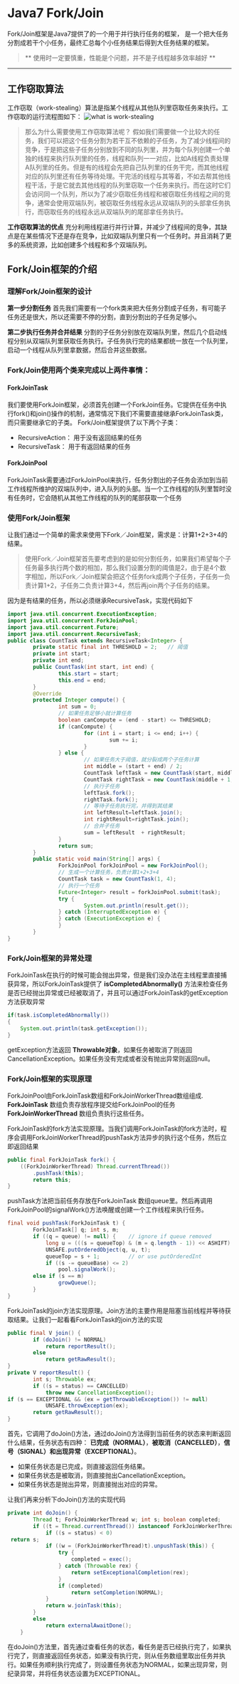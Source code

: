 
# Java7 Fork/Join
Fork/Join框架是Java7提供了的一个用于并行执行任务的框架， 是一个把大任务分割成若干个小任务，最终汇总每个小任务结果后得到大任务结果的框架。
> ** 使用时一定要慎重，性能是个问题，并不是子线程越多效率越好 **

******


## 工作窃取算法
工作窃取（work-stealing）算法是指某个线程从其他队列里窃取任务来执行。工作窃取的运行流程图如下：
![what is work-stealing](https://res.infoq.com/articles/fork-join-introduction/zh/resources/image3.png)
> 那么为什么需要使用工作窃取算法呢？
> 假如我们需要做一个比较大的任务，我们可以把这个任务分割为若干互不依赖的子任务，为了减少线程间的竞争，于是把这些子任务分别放到不同的队列里，并为每个队列创建一个单独的线程来执行队列里的任务，线程和队列一一对应，比如A线程负责处理A队列里的任务。但是有的线程会先把自己队列里的任务干完，而其他线程对应的队列里还有任务等待处理。干完活的线程与其等着，不如去帮其他线程干活，于是它就去其他线程的队列里窃取一个任务来执行。而在这时它们会访问同一个队列，所以为了减少窃取任务线程和被窃取任务线程之间的竞争，通常会使用双端队列，被窃取任务线程永远从双端队列的头部拿任务执行，而窃取任务的线程永远从双端队列的尾部拿任务执行。

**工作窃取算法的优点**
充分利用线程进行并行计算，并减少了线程间的竞争，其缺点是在某些情况下还是存在竞争，比如双端队列里只有一个任务时。并且消耗了更多的系统资源，比如创建多个线程和多个双端队列。


## Fork/Join框架的介绍

### 理解Fork/Join框架的设计
**第一步分割任务**
首先我们需要有一个fork类来把大任务分割成子任务，有可能子任务还是很大，所以还需要不停的分割，直到分割出的子任务足够小。

**第二步执行任务并合并结果**
分割的子任务分别放在双端队列里，然后几个启动线程分别从双端队列里获取任务执行。子任务执行完的结果都统一放在一个队列里，启动一个线程从队列里拿数据，然后合并这些数据。


### Fork/Join使用两个类来完成以上两件事情：
#### ForkJoinTask
我们要使用ForkJoin框架，必须首先创建一个ForkJoin任务。它提供在任务中执行fork()和join()操作的机制，通常情况下我们不需要直接继承ForkJoinTask类，而只需要继承它的子类。
Fork/Join框架提供了以下两个子类：
+ RecursiveAction： 用于没有返回结果的任务
+ RecursiveTask： 用于有返回结果的任务

#### ForkJoinPool 
ForkJoinTask需要通过ForkJoinPool来执行，任务分割出的子任务会添加到当前工作线程所维护的双端队列中，进入队列的头部。当一个工作线程的队列里暂时没有任务时，它会随机从其他工作线程的队列的尾部获取一个任务


### 使用Fork/Join框架
让我们通过一个简单的需求来使用下Fork／Join框架，需求是：计算1+2+3+4的结果。
> 使用Fork／Join框架首先要考虑到的是如何分割任务，如果我们希望每个子任务最多执行两个数的相加，那么我们设置分割的阈值是2，由于是4个数字相加，所以Fork／Join框架会把这个任务fork成两个子任务，子任务一负责计算1+2，子任务二负责计算3+4，然后再join两个子任务的结果。

因为是有结果的任务，所以必须继承RecursiveTask，实现代码如下
```java
import java.util.concurrent.ExecutionException;  
import java.util.concurrent.ForkJoinPool;  
import java.util.concurrent.Future;  
import java.util.concurrent.RecursiveTask;  
public class CountTask extends RecursiveTask<Integer> {  
        private static final int THRESHOLD = 2;　　// 阈值  
        private int start;  
        private int end;  
        public CountTask(int start, int end) {  
                this.start = start;  
                this.end = end;  
        }  
        @Override  
        protected Integer compute() {  
                int sum = 0;  
                // 如果任务足够小就计算任务  
                boolean canCompute = (end - start) <= THRESHOLD;  
                if (canCompute) {  
                        for (int i = start; i <= end; i++) {  
                                sum += i;  
                        }  
                } else {  
                        // 如果任务大于阈值，就分裂成两个子任务计算  
                        int middle = (start + end) / 2;  
                        CountTask leftTask = new CountTask(start, middle);  
                        CountTask rightTask = new CountTask(middle + 1, end);  
                        // 执行子任务  
                        leftTask.fork();  
                        rightTask.fork();  
                        // 等待子任务执行完，并得到其结果  
                        int leftResult=leftTask.join();  
                        int rightResult=rightTask.join();  
                        // 合并子任务  
                        sum = leftResult  + rightResult;  
                }  
                return sum;  
        }  
        public static void main(String[] args) {  
                ForkJoinPool forkJoinPool = new ForkJoinPool();  
                // 生成一个计算任务，负责计算1+2+3+4  
                CountTask task = new CountTask(1, 4);  
                // 执行一个任务  
                Future<Integer> result = forkJoinPool.submit(task);  
                try {  
                        System.out.println(result.get());  
                } catch (InterruptedException e) {  
                } catch (ExecutionException e) {  
                }  
        }  
}  
```

### Fork/Join框架的异常处理
ForkJoinTask在执行的时候可能会抛出异常，但是我们没办法在主线程里直接捕获异常，所以ForkJoinTask提供了 **isCompletedAbnormally()** 方法来检查任务是否已经抛出异常或已经被取消了，并且可以通过ForkJoinTask的getException方法获取异常
```java
if(task.isCompletedAbnormally())
{
    System.out.println(task.getException());
}
```
getException方法返回 **Throwable对象**，如果任务被取消了则返回CancellationException。如果任务没有完成或者没有抛出异常则返回null。


### Fork/Join框架的实现原理
ForkJoinPool由ForkJoinTask数组和ForkJoinWorkerThread数组组成.
**ForkJoinTask** 数组负责存放程序提交给ForkJoinPool的任务
**ForkJoinWorkerThread** 数组负责执行这些任务。

ForkJoinTask的fork方法实现原理。当我们调用ForkJoinTask的fork方法时，程序会调用ForkJoinWorkerThread的pushTask方法异步的执行这个任务，然后立即返回结果
```java
public final ForkJoinTask fork() {
    ((ForkJoinWorkerThread) Thread.currentThread())             
        .pushTask(this);         
        return this; 
} 
```

pushTask方法把当前任务存放在ForkJoinTask 数组queue里。然后再调用ForkJoinPool的signalWork()方法唤醒或创建一个工作线程来执行任务。
```java
final void pushTask(ForkJoinTask t) {
        ForkJoinTask[] q; int s, m;
        if ((q = queue) != null) {    // ignore if queue removed
            long u = (((s = queueTop) & (m = q.length - 1)) << ASHIFT) + ABASE;
            UNSAFE.putOrderedObject(q, u, t);
            queueTop = s + 1;         // or use putOrderedInt
            if ((s -= queueBase) <= 2)
                pool.signalWork();
        else if (s == m)
                growQueue();
        }
}
```   

ForkJoinTask的join方法实现原理。Join方法的主要作用是阻塞当前线程并等待获取结果。让我们一起看看ForkJoinTask的join方法的实现
```java
public final V join() {
        if (doJoin() != NORMAL)
            return reportResult();
        else
            return getRawResult();
}
private V reportResult() {
        int s; Throwable ex;
        if ((s = status) == CANCELLED)
            throw new CancellationException();
if (s == EXCEPTIONAL && (ex = getThrowableException()) != null)
            UNSAFE.throwException(ex);
        return getRawResult();
}
```
首先，它调用了doJoin()方法，通过doJoin()方法得到当前任务的状态来判断返回什么结果，任务状态有四种：
**已完成（NORMAL）**，**被取消（CANCELLED）**，**信号（SIGNAL）**和出现**异常（EXCEPTIONAL）**。
+ 如果任务状态是已完成，则直接返回任务结果。
+ 如果任务状态是被取消，则直接抛出CancellationException。
+ 如果任务状态是抛出异常，则直接抛出对应的异常。

让我们再来分析下doJoin()方法的实现代码
```java
private int doJoin() {
        Thread t; ForkJoinWorkerThread w; int s; boolean completed;
        if ((t = Thread.currentThread()) instanceof ForkJoinWorkerThread) {
            if ((s = status) < 0)
 return s;
            if ((w = (ForkJoinWorkerThread)t).unpushTask(this)) {
                try {
                    completed = exec();
                } catch (Throwable rex) {
                    return setExceptionalCompletion(rex);
                }
                if (completed)
                    return setCompletion(NORMAL);
            }
            return w.joinTask(this);
        }
        else
            return externalAwaitDone();
    }
```
在doJoin()方法里，首先通过查看任务的状态，看任务是否已经执行完了，如果执行完了，则直接返回任务状态，如果没有执行完，则从任务数组里取出任务并执行。如果任务顺利执行完成了，则设置任务状态为NORMAL，如果出现异常，则纪录异常，并将任务状态设置为EXCEPTIONAL。
















